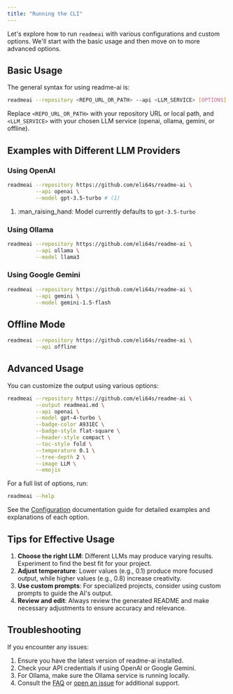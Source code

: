 ```yaml
---
title: "Running the CLI"
---
```


Let's explore how to run `readmeai` with various configurations and custom options. We'll start with the basic usage and then move on to more advanced options.

## Basic Usage

The general syntax for using readme-ai is:

```sh
readmeai --repository <REPO_URL_OR_PATH> --api <LLM_SERVICE> [OPTIONS]
```

Replace `<REPO_URL_OR_PATH>` with your repository URL or local path, and `<LLM_SERVICE>` with your chosen LLM service (openai, ollama, gemini, or offline).

## Examples with Different LLM Providers

### Using OpenAI

```sh
readmeai --repository https://github.com/eli64s/readme-ai \
         --api openai \
         --model gpt-3.5-turbo # (1)
```

1.  :man_raising_hand: Model currently defaults to `gpt-3.5-turbo`


### Using Ollama

```sh
readmeai --repository https://github.com/eli64s/readme-ai \
         --api ollama \
         --model llama3
```

### Using Google Gemini

```sh
readmeai --repository https://github.com/eli64s/readme-ai \
         --api gemini \
         --model gemini-1.5-flash
```

## Offline Mode

```sh
readmeai --repository https://github.com/eli64s/readme-ai \
         --api offline
```

## Advanced Usage

You can customize the output using various options:

```sh
readmeai --repository https://github.com/eli64s/readme-ai \
         --output readmeai.md \
         --api openai \
         --model gpt-4-turbo \
         --badge-color A931EC \
         --badge-style flat-square \
         --header-style compact \
         --toc-style fold \
         --temperature 0.1 \
         --tree-depth 2 \
         --image LLM \
         --emojis
```

For a full list of options, run:

```sh
readmeai --help
```

See the [Configuration](https://eli64s.github.io/readme-ai/configuration/) documentation guide for detailed examples and explanations of each option.

## Tips for Effective Usage

1. **Choose the right LLM**: Different LLMs may produce varying results. Experiment to find the best fit for your project.
2. **Adjust temperature**: Lower values (e.g., 0.1) produce more focused output, while higher values (e.g., 0.8) increase creativity.
3. **Use custom prompts**: For specialized projects, consider using custom prompts to guide the AI's output.
4. **Review and edit**: Always review the generated README and make necessary adjustments to ensure accuracy and relevance.

## Troubleshooting

If you encounter any issues:

1. Ensure you have the latest version of readme-ai installed.
2. Check your API credentials if using OpenAI or Google Gemini.
3. For Ollama, make sure the Ollama service is running locally.
4. Consult the [FAQ](https://github.com/eli64s/readme-ai/issues) or [open an issue](https://github.com/eli64s/readme-ai/issues) for additional support.
